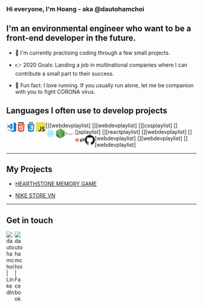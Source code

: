 ### Hi everyone, I'm Hoang - aka @dautohamchoi

## I'm an environmental engineer who want to be a front-end developer in the future.

- :muscle: I'm currently practising coding through a few small projects.

- :point_right: 2020 Goals: Landing a job in multinational companies where I can contribute a small part to their success.

- :dromedary_camel: Fun fact: I love running. If you usually run alone, let me be companion with you to fight CORONA virus.


## Languages I often use to develop projects

[<img align="left" alt="Visual Studio Code" width="26px" src="https://raw.githubusercontent.com/github/explore/80688e429a7d4ef2fca1e82350fe8e3517d3494d/topics/visual-studio-code/visual-studio-code.png" />][webdevplaylist]
[<img align="left" alt="HTML5" width="26px" src="https://raw.githubusercontent.com/github/explore/80688e429a7d4ef2fca1e82350fe8e3517d3494d/topics/html/html.png" />][webdevplaylist]
[<img align="left" alt="CSS3" width="26px" src="https://raw.githubusercontent.com/github/explore/80688e429a7d4ef2fca1e82350fe8e3517d3494d/topics/css/css.png" />][cssplaylist]
[<img align="left" alt="JavaScript" width="26px" src="https://raw.githubusercontent.com/github/explore/80688e429a7d4ef2fca1e82350fe8e3517d3494d/topics/javascript/javascript.png" />][jsplaylist]
[<img align="left" alt="React" width="26px" src="https://raw.githubusercontent.com/github/explore/80688e429a7d4ef2fca1e82350fe8e3517d3494d/topics/react/react.png" />][reactplaylist]
[<img align="left" alt="Node.js" width="26px" src="https://raw.githubusercontent.com/github/explore/80688e429a7d4ef2fca1e82350fe8e3517d3494d/topics/nodejs/nodejs.png" />][webdevplaylist]
[<img align="left" alt="MongoDB" width="26px" src="https://raw.githubusercontent.com/github/explore/80688e429a7d4ef2fca1e82350fe8e3517d3494d/topics/mongodb/mongodb.png" />][webdevplaylist]
[<img align="left" alt="Git" width="26px" src="https://raw.githubusercontent.com/github/explore/80688e429a7d4ef2fca1e82350fe8e3517d3494d/topics/git/git.png" />][webdevplaylist]
[<img align="left" alt="GitHub" width="26px" src="https://raw.githubusercontent.com/github/explore/78df643247d429f6cc873026c0622819ad797942/topics/github/github.png" />][webdevplaylist]

---
## My Projects

- [HEARTHSTONE MEMORY GAME](https://www.hearthstone-memory-game.herokuapp.com/)

- [NIKE STORE VN](https://www.nike-store-vn.herokuapp.com/)

---
## Get in touch

<img align="left" alt="dautohamchoi | LinkedIn" width="22px" src="https://cdn.jsdelivr.net/npm/simple-icons@v3/icons/linkedin.svg" />
<img align="left" alt="dautohamchoi | Facebook" width="22px" src="https://cdn.jsdelivr.net/npm/simple-icons@v3/icons/facebook.svg" />
